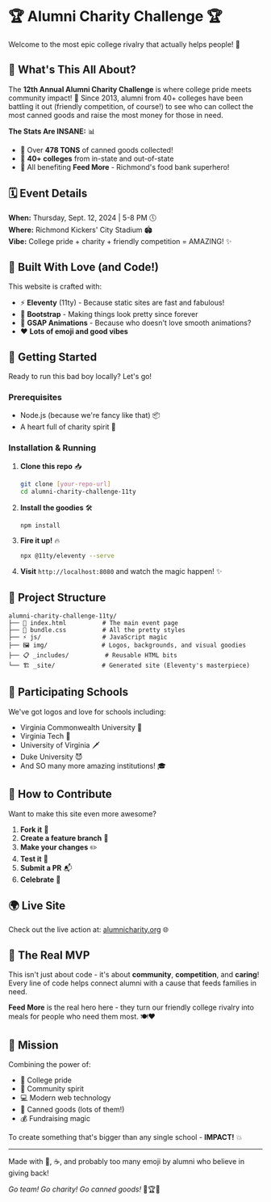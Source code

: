 # 🏆 Alumni Charity Challenge 🏆

Welcome to the most epic college rivalry that actually helps people! 🎉

## 🥫 What's This All About?

The **12th Annual Alumni Charity Challenge** is where college pride meets community impact! 💪 Since 2013, alumni from 40+ colleges have been battling it out (friendly competition, of course!) to see who can collect the most canned goods and raise the most money for those in need.

**The Stats Are INSANE:** 📊

- 🚚 Over **478 TONS** of canned goods collected!
- 🏫 **40+ colleges** from in-state and out-of-state
- 💝 All benefiting **Feed More** - Richmond's food bank superhero!

## 🗓️ Event Details

**When:** Thursday, Sept. 12, 2024 | 5-8 PM 🕔  
**Where:** Richmond Kickers' City Stadium 🏟️  
**Vibe:** College pride + charity + friendly competition = AMAZING! ✨

## 🌟 Built With Love (and Code!)

This website is crafted with:

- ⚡ **Eleventy** (11ty) - Because static sites are fast and fabulous!
- 🎨 **Bootstrap** - Making things look pretty since forever
- 💚 **GSAP Animations** - Because who doesn't love smooth animations?
- ❤️ **Lots of emoji and good vibes**

## 🚀 Getting Started

Ready to run this bad boy locally? Let's go!

### Prerequisites

- Node.js (because we're fancy like that) 📦
- A heart full of charity spirit 💖

### Installation & Running

1. **Clone this repo** 📥

   ```bash
   git clone [your-repo-url]
   cd alumni-charity-challenge-11ty
   ```

2. **Install the goodies** 🛠️

   ```bash
   npm install
   ```

3. **Fire it up!** 🔥

   ```bash
   npx @11ty/eleventy --serve
   ```

4. **Visit** `http://localhost:8080` and watch the magic happen! ✨

## 📁 Project Structure

```
alumni-charity-challenge-11ty/
├── 📄 index.html          # The main event page
├── 🎨 bundle.css          # All the pretty styles
├── ⚡ js/                 # JavaScript magic
├── 🖼️ img/               # Logos, backgrounds, and visual goodies
├── 📋 _includes/          # Reusable HTML bits
└── 🏗️ _site/             # Generated site (Eleventy's masterpiece)
```

## 🏫 Participating Schools

We've got logos and love for schools including:

- Virginia Commonwealth University 🐏
- Virginia Tech 🦃
- University of Virginia 🗡️
- Duke University 😈
- And SO many more amazing institutions! 🎓

## 🤝 How to Contribute

Want to make this site even more awesome?

1. **Fork it** 🍴
2. **Create a feature branch** 🌿
3. **Make your changes** ✏️
4. **Test it** 🧪
5. **Submit a PR** 📬
6. **Celebrate** 🎊

## 🌍 Live Site

Check out the live action at: [alumnicharity.org](https://alumnicharity.org) 🌐

## 💝 The Real MVP

This isn't just about code - it's about **community**, **competition**, and **caring**! Every line of code helps connect alumni with a cause that feeds families in need.

**Feed More** is the real hero here - they turn our friendly college rivalry into meals for people who need them most. 🍽️❤️

## 🎯 Mission

Combining the power of:

- 🏫 College pride
- 🤝 Community spirit
- 💻 Modern web technology
- 🥫 Canned goods (lots of them!)
- 💰 Fundraising magic

To create something that's bigger than any single school - **IMPACT!** 💥

---

Made with 💖, ☕, and probably too many emoji by alumni who believe in giving back!

_Go team! Go charity! Go canned goods!_ 🥫🏆✨
